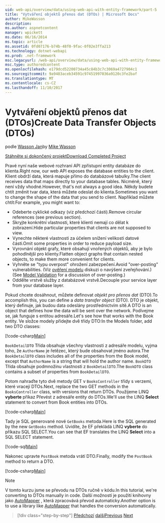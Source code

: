 ```yaml
---
uid: web-api/overview/data/using-web-api-with-entity-framework/part-5
title: "Vytváření objektů přenos dat (DTOs) | Microsoft Docs"
author: MikeWasson
description: 
ms.author: aspnetcontent
manager: wpickett
ms.date: 06/16/2014
ms.topic: article
ms.assetid: 0fd07176-b74b-48f0-9fac-0f02e3ffa213
ms.technology: dotnet-webapi
ms.prod: .net-framework
msc.legacyurl: /web-api/overview/data/using-web-api-with-entity-framework/part-5
msc.type: authoredcontent
ms.openlocfilehash: e179dcd52200734a45c84b3c7c3069a4727904c1
ms.sourcegitcommit: 9a9483aceb34591c97451997036a9120c3fe2baf
ms.translationtype: MT
ms.contentlocale: cs-CZ
ms.lasthandoff: 11/10/2017
---
```

<a name="create-data-transfer-objects-dtos"></a><span data-ttu-id="2336f-102">Vytváření objektů přenos dat (DTOs)</span><span class="sxs-lookup"><span data-stu-id="2336f-102">Create Data Transfer Objects (DTOs)</span></span>
====================
<span data-ttu-id="2336f-103">podle [Wasson Jan](https://github.com/MikeWasson)</span><span class="sxs-lookup"><span data-stu-id="2336f-103">by [Mike Wasson](https://github.com/MikeWasson)</span></span>

[<span data-ttu-id="2336f-104">Stáhněte si dokončený projekt</span><span class="sxs-lookup"><span data-stu-id="2336f-104">Download Completed Project</span></span>](https://github.com/MikeWasson/BookService)

<span data-ttu-id="2336f-105">Pravé nyní naše webové rozhraní API zpřístupní entity databáze do klienta.</span><span class="sxs-lookup"><span data-stu-id="2336f-105">Right now, our web API exposes the database entities to the client.</span></span> <span data-ttu-id="2336f-106">Klient obdrží data, která mapuje přímo do databázové tabulky.</span><span class="sxs-lookup"><span data-stu-id="2336f-106">The client receives data that maps directly to your database tables.</span></span> <span data-ttu-id="2336f-107">Nicméně, který není vždy vhodné.</span><span class="sxs-lookup"><span data-stu-id="2336f-107">However, that's not always a good idea.</span></span> <span data-ttu-id="2336f-108">Někdy budete chtít změnit tvar data, která můžete odeslat do klienta.</span><span class="sxs-lookup"><span data-stu-id="2336f-108">Sometimes you want to change the shape of the data that you send to client.</span></span> <span data-ttu-id="2336f-109">Například můžete chtít:</span><span class="sxs-lookup"><span data-stu-id="2336f-109">For example, you might want to:</span></span>

- <span data-ttu-id="2336f-110">Odeberte cyklické odkazy (viz předchozí části).</span><span class="sxs-lookup"><span data-stu-id="2336f-110">Remove circular references (see previous section).</span></span>
- <span data-ttu-id="2336f-111">Skryjte konkrétní vlastnosti, které klienti nemají co dělat k zobrazení.</span><span class="sxs-lookup"><span data-stu-id="2336f-111">Hide particular properties that clients are not supposed to view.</span></span>
- <span data-ttu-id="2336f-112">Vynechte některé vlastnosti za účelem snížení velikosti datové části.</span><span class="sxs-lookup"><span data-stu-id="2336f-112">Omit some properties in order to reduce payload size.</span></span>
- <span data-ttu-id="2336f-113">Vyrovnání objekt grafy, které obsahují vnořených objektů, aby je bylo pohodlnější pro klienty.</span><span class="sxs-lookup"><span data-stu-id="2336f-113">Flatten object graphs that contain nested objects, to make them more convenient for clients.</span></span>
- <span data-ttu-id="2336f-114">Vyhněte se "typu overpost" ohrožení zabezpečení.</span><span class="sxs-lookup"><span data-stu-id="2336f-114">Avoid "over-posting" vulnerabilities.</span></span> <span data-ttu-id="2336f-115">(Viz [ověření modelu](../../formats-and-model-binding/model-validation-in-aspnet-web-api.md) diskuzi o navýšení zveřejňování.)</span><span class="sxs-lookup"><span data-stu-id="2336f-115">(See [Model Validation](../../formats-and-model-binding/model-validation-in-aspnet-web-api.md) for a discussion of over-posting.)</span></span>
- <span data-ttu-id="2336f-116">Oddělte vrstvě služby z databázové vrstvě.</span><span class="sxs-lookup"><span data-stu-id="2336f-116">Decouple your service layer from your database layer.</span></span>

<span data-ttu-id="2336f-117">Pokud chcete dosáhnout, můžete definovat *objekt pro přenos dat* (DTO).</span><span class="sxs-lookup"><span data-stu-id="2336f-117">To accomplish this, you can define a *data transfer object* (DTO).</span></span> <span data-ttu-id="2336f-118">DTO je objekt, který definuje, jak budou data odeslány prostřednictvím sítě.</span><span class="sxs-lookup"><span data-stu-id="2336f-118">A DTO is an object that defines how the data will be sent over the network.</span></span> <span data-ttu-id="2336f-119">Podívejme se, jak funguje s entitou adresáře.</span><span class="sxs-lookup"><span data-stu-id="2336f-119">Let's see how that works with the Book entity.</span></span> <span data-ttu-id="2336f-120">Ve složce modely přidejte dvě třídy DTO:</span><span class="sxs-lookup"><span data-stu-id="2336f-120">In the Models folder, add two DTO classes:</span></span>

[!code-csharp[Main](part-5/samples/sample1.cs)]

<span data-ttu-id="2336f-121">`BookDetailDTO` Třída obsahuje všechny vlastnosti z adresáře modelu, vyjma toho, že `AuthorName` je řetězec, který bude obsahovat jméno autora.</span><span class="sxs-lookup"><span data-stu-id="2336f-121">The `BookDetailDTO` class includes all of the properties from the Book model, except that `AuthorName` is a string that will hold the author name.</span></span> <span data-ttu-id="2336f-122">`BookDTO` Třída obsahuje podmnožinu vlastnosti z `BookDetailDTO`.</span><span class="sxs-lookup"><span data-stu-id="2336f-122">The `BookDTO` class contains a subset of properties from `BookDetailDTO`.</span></span>

<span data-ttu-id="2336f-123">Potom nahraďte tyto dvě metody GET v `BooksController` třídy s verzemi, které vracejí DTOs.</span><span class="sxs-lookup"><span data-stu-id="2336f-123">Next, replace the two GET methods in the `BooksController` class, with versions that return DTOs.</span></span> <span data-ttu-id="2336f-124">Použijeme LINQ **vyberte** příkaz Převést z adresáře entity do DTOs.</span><span class="sxs-lookup"><span data-stu-id="2336f-124">We'll use the LINQ **Select** statement to convert from Book entities into DTOs.</span></span>

[!code-csharp[Main](part-5/samples/sample2.cs)]

<span data-ttu-id="2336f-125">Tady je SQL generované nové `GetBooks` metoda.</span><span class="sxs-lookup"><span data-stu-id="2336f-125">Here is the SQL generated by the new `GetBooks` method.</span></span> <span data-ttu-id="2336f-126">Uvidíte, že EF překládá LINQ **vyberte** do příkazu SQL SELECT.</span><span class="sxs-lookup"><span data-stu-id="2336f-126">You can see that EF translates the LINQ **Select** into a SQL SELECT statement.</span></span>

[!code-sql[Main](part-5/samples/sample3.sql)]

<span data-ttu-id="2336f-127">Nakonec upravte `PostBook` metoda vrátí DTO.</span><span class="sxs-lookup"><span data-stu-id="2336f-127">Finally, modify the `PostBook` method to return a DTO.</span></span>

[!code-csharp[Main](part-5/samples/sample4.cs)]

> [!NOTE]
> <span data-ttu-id="2336f-128">V tomto kurzu jsme se převodu na DTOs ručně v kódu.</span><span class="sxs-lookup"><span data-stu-id="2336f-128">In this tutorial, we're converting to DTOs manually in code.</span></span> <span data-ttu-id="2336f-129">Další možností je použití knihovny jako [AutoMapper](http://automapper.org/) , která zpracovává převod automaticky.</span><span class="sxs-lookup"><span data-stu-id="2336f-129">Another option is to use a library like [AutoMapper](http://automapper.org/) that handles the conversion automatically.</span></span>

>[!div class="step-by-step"]
<span data-ttu-id="2336f-130">[Předchozí](part-4.md)
[další](part-6.md)</span><span class="sxs-lookup"><span data-stu-id="2336f-130">[Previous](part-4.md)
[Next](part-6.md)</span></span>
